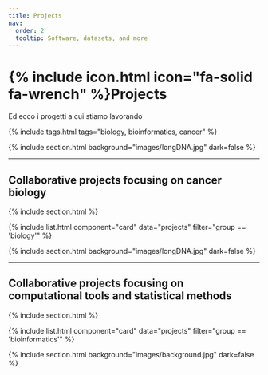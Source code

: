 ```yaml
---
title: Projects
nav:
  order: 2
  tooltip: Software, datasets, and more
---
```


# {% include icon.html icon="fa-solid fa-wrench" %}Projects

Ed ecco i progetti a cui stiamo lavorando

{% include tags.html tags="biology, bioinformatics, cancer" %}


{% include section.html background="images/longDNA.jpg" dark=false %}
***
## Collaborative projects focusing on cancer biology
{% include section.html %}

{% include list.html component="card" data="projects" filter="group == 'biology'" %}


{% include section.html background="images/longDNA.jpg" dark=false %}
***
## Collaborative projects focusing on computational tools and statistical methods
{% include section.html %}

{% include list.html component="card" data="projects" filter="group == 'bioinformatics'" %}

{% include section.html background="images/background.jpg" dark=false %}
